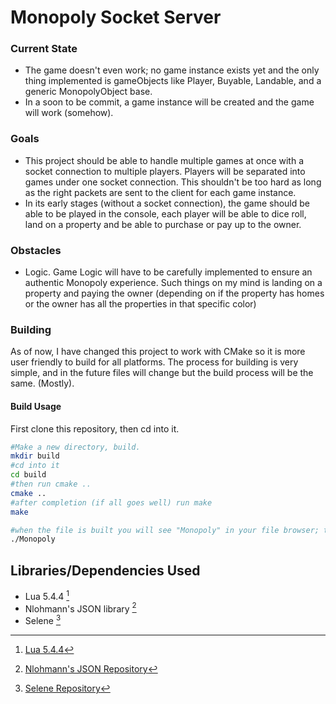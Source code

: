 # Monopoly Socket Server

### Current State
- The game doesn't even work; no game instance exists yet and the only thing implemented is gameObjects like Player, Buyable, Landable, and a generic MonopolyObject base. 
- In a soon to be commit, a game instance will be created and the game will work (somehow).

### Goals 
- This project should be able to handle multiple games at once with a socket connection to multiple players. Players will be separated into games under one socket connection. This shouldn't be too hard as long as the right packets are sent to the client for each game instance.
- In its early stages (without a socket connection), the game should be able to be played in the console, each player will be able to dice roll, land on a property and be able to purchase or pay up to the owner.

### Obstacles 
- Logic. Game Logic will have to be carefully implemented to ensure an authentic Monopoly experience. Such things on my mind is landing on a property and paying the owner (depending on if the property has homes or the owner has all the properties in that specific color)

### Building
As of now, I have changed this project to work with CMake so it is more user friendly to build for all platforms. The process for building is very simple, and in the future files will change but the build process will be the same. (Mostly).


#### Build Usage
First clone this repository, then cd into it.
```bash
#Make a new directory, build.
mkdir build
#cd into it
cd build
#then run cmake ..
cmake ..
#after completion (if all goes well) run make
make

#when the file is built you will see "Monopoly" in your file browser; to run this type:
./Monopoly
```

## Libraries/Dependencies Used

- Lua 5.4.4 [^1]
- Nlohmann's JSON library [^2]
- Selene [^3]
 

[^1]: [Lua 5.4.4](URL "https://www.lua.org/")

[^2]: [Nlohmann's JSON Repository](URL "https://github.com/nlohmann/json")

[^3]: [Selene Repository](URL "https://github.com/jeremyong/Selene")
